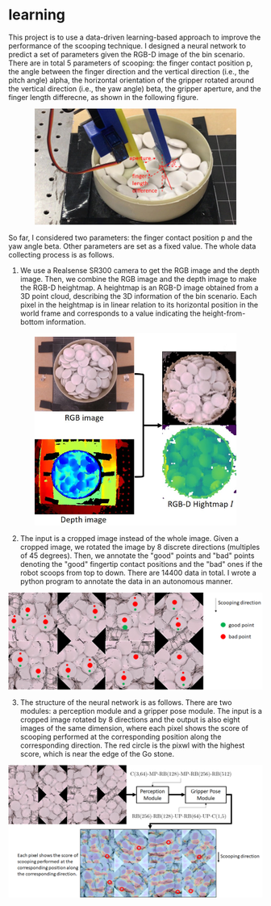 # learning
This project is to use a data-driven learning-based approach to improve the performance of the scooping technique. I designed a neural network to predict a set of parameters given the RGB-D image of the bin scenario. There are in total 5 parameters of scooping: the finger contact position p, the angle between the finger direction and the vertical direction (i.e., the pitch angle) alpha, the horizontal orientation of the gripper rotated around the vertical direction (i.e., the yaw angle) beta, the gripper aperture, and the finger length differecne, as shown in the following figure.
<p align = "center">
<img src="IMG/scooping_parameters.png" width="400"> 
</p>

So far, I considered two parameters: the finger contact position p and the yaw angle beta. Other parameters are set as a fixed value. The whole data collecting process is as follows.

1. We use a Realsense SR300 camera to get the RGB image and the depth image. Then, we combine the RGB image and the depth image to make the RGB-D heightmap. A heightmap is an RGB-D image obtained from a 3D point cloud, describing the 3D information of the bin scenario. Each pixel in the heightmap is in linear relation to its horizontal position in the world frame and corresponds to a value indicating the height-from-bottom information. 
<p align = "center">
<img src="IMG/get_heightmap.png" width="400"> 
</p>

2. The input is a cropped image instead of the whole image. Given a cropped image, we rotated the image by 8 discrete directions (multiples of 45 degrees). Then, we annotate the "good" points and "bad" points denoting the "good" fingertip contact positions and the "bad" ones if the robot scoops from top to down. There are 14400 data in total. I wrote a python program to annotate the data in an autonomous manner.
<p align = "center">
<img src="IMG/label.png" width="700"> 
</p>

3. The structure of the neural network is as follows. There are two modules: a perception module and a gripper pose module. The input is a cropped image rotated by 8 directions and the output is also eight images of the same dimension, where each pixel shows the score of scooping performed at the corresponding position along the corresponding direction. The red circle is the pixwl with the highest score, which is near the edge of the Go stone.
<p align = "center">
<img src="IMG/network_structure.png" width="1000"> 
</p>

